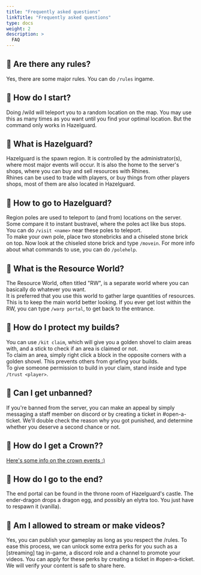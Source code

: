 ```yaml
---
title: "Frequently asked questions"
linkTitle: "Frequently asked questions"
type: docs
weight: 2
description: >
  FAQ
---
```


## 🔹 Are there any rules?
Yes, there are some major rules. You can do `/rules` ingame.
## 🔹 How do I start?
Doing /wild will teleport you to a random location on the map. You may use this as many times as you want until you find your optimal location. But the command only works in Hazelguard.
## 🔹 What is Hazelguard?  
Hazelguard is the spawn region. It is controlled by the administrator(s), where most major events will occur.
It is also the home to the server's shops, where you can buy and sell resources with Rhines.  
Rhines can be used to trade with players, or buy things from other players shops, most of them are also located in Hazelguard.
## 🔹 How to go to Hazelguard?  
Region poles are used to teleport to (and from) locations on the server. Some compare it to instant bustravel, where the poles act like bus stops. You can do `/visit <name>` near these poles to teleport.  
To make your own pole, place two stonebricks and a chiseled stone brick on top. Now look at the chiseled stone brick and type `/movein`.
For more info about what commands to use, you can do `/polehelp`.
## 🔹 What is the Resource World?
The Resource World, often titled "RW", is a separate world where you can basically do whatever you want.  
It is preferred that you use this world to gather large quantities of resources.  
This is to keep the main world better looking. If you ever get lost within the RW, you can type `/warp portal`, to get back to the entrance.
## 🔹 How do I protect my builds?
You can use `/kit claim`, which will give you a golden shovel to claim areas with, and a stick to check if an area is claimed or not.  
To claim an area, simply right click a block in the opposite corners with a golden shovel. This prevents others from griefing your builds.  
To give someone permission to build in your claim, stand inside and type `/trust <player>`.
## 🔹 Can I get unbanned?
If you're banned from the server, you can make an appeal by simply messaging a staff member on discord or by creating a ticket in #open-a-ticket. We'll double check the reason why you got punished, and determine whether you deserve a second chance or not.
## 🔸 How do I get a Crown??
[Here's some info on the crown events :)](/wiki/crown_events)
## 🔹 How do I go to the end?
The end portal can be found in the throne room of Hazelguard's castle. The ender-dragon drops a dragon egg, and possibly an elytra too. You just have to respawn it (vanilla).
## 🔹 Am I allowed to stream or make videos?
Yes, you can publish your gameplay as long as you respect the /rules. To ease this process, we can unlock some extra perks for you such as a [streaming] tag in-game, a discord role and a channel to promote your videos. You can apply for these perks by creating a ticket in #open-a-ticket. We will verify your content is safe to share here.